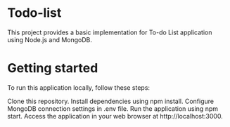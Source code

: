 # Todo-list
This project provides a basic implementation for To-do List application using Node.js and MongoDB.

# Getting started
To run this application locally, follow these steps:

Clone this repository.
Install dependencies using npm install.
Configure MongoDB connection settings in .env file.
Run the application using npm start.
Access the application in your web browser at http://localhost:3000.

